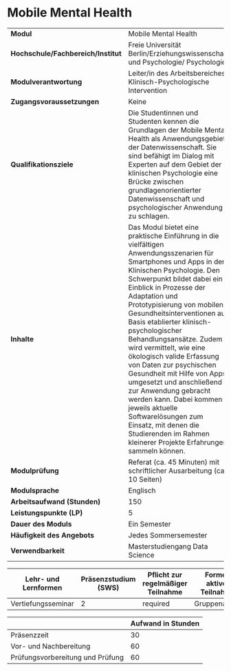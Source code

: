 # Mobile Mental Health
|                                    |   |
|------------------------------------|---|
|**Modul**                           | Mobile Mental Health |
|**Hochschule/Fachbereich/Institut** | Freie Universität Berlin/Erziehungswissenschaft und Psychologie/ Psychologie |
|**Modulverantwortung**              | Leiter/in des Arbeitsbereiches Klinisch-Psychologische Intervention |
|**Zugangsvoraussetzungen**          | Keine |
|**Qualifikationsziele**             | Die Studentinnen und Studenten kennen die Grundlagen der Mobile Mental Health als Anwendungsgebiet der Datenwissenschaft. Sie sind befähigt im Dialog mit Experten auf dem Gebiet der klinischen Psychologie eine Brücke zwischen grundlagenorientierter Datenwissenschaft und psychologischer Anwendung zu schlagen. |
|**Inhalte**                         | Das Modul bietet eine praktische Einführung in die vielfältigen Anwendungsszenarien für Smartphones und Apps in der Klinischen Psychologie. Den Schwerpunkt bildet dabei ein Einblick in Prozesse der Adaptation und Prototypisierung von mobilen Gesundheitsinterventionen auf Basis etablierter klinisch-psychologischer Behandlungsansätze. Zudem wird vermittelt, wie eine ökologisch valide Erfassung von Daten zur psychischen Gesundheit mit Hilfe von Apps umgesetzt und anschließend zur Anwendung gebracht werden kann. Dabei kommen jeweils aktuelle Softwarelösungen zum Einsatz, mit denen die Studierenden im Rahmen kleinerer Projekte Erfahrungen sammeln können. |
|**Modulprüfung**                    | Referat (ca. 45 Minuten) mit schriftlicher Ausarbeitung (ca. 10 Seiten) |
|**Modulsprache**                    | Englisch |
|**Arbeitsaufwand (Stunden)**        | 150 |
|**Leistungspunkte (LP)**            | 5 |
|**Dauer des Moduls**                | Ein Semester |
|**Häufigkeit des Angebots**         | Jedes Sommersemester |
|**Verwendbarkeit**                  | Masterstudiengang Data Science |

| Lehr- und Lernformen | Präsenzstudium <br> (SWS) | Pflicht zur regelmäßiger Teilnahme | Formen aktiver Teilnahme |
| ---------------------|---------------------------|------------------------------------|------------------------- |
| Vertiefungsseminar   | 2                         | required                           | Gruppenarbeit            |

|   | Aufwand in Stunden |
| - |--------------------|
| Präsenzzeit                              | 30    |
| Vor- und Nachbereitung                   | 60    |
| Prüfungsvorbereitung und Prüfung         | 60    |
